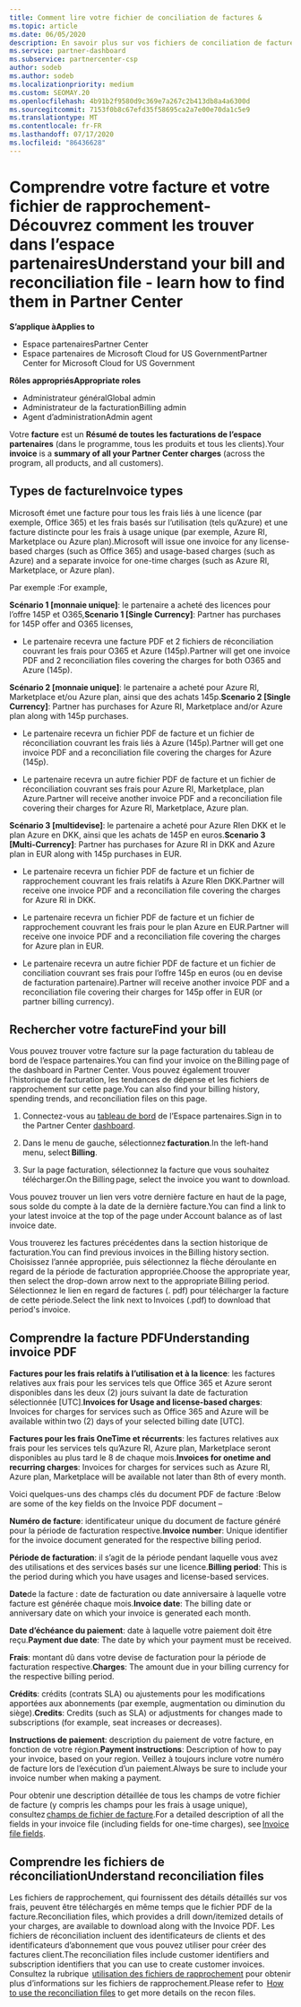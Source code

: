 ```yaml
---
title: Comment lire votre fichier de conciliation de factures &
ms.topic: article
ms.date: 06/05/2020
description: En savoir plus sur vos fichiers de conciliation de factures &. Votre facture indique les frais relatifs à l’espace partenaires dans le programme, les produits et les clients pour cette période mensuelle.
ms.service: partner-dashboard
ms.subservice: partnercenter-csp
author: sodeb
ms.author: sodeb
ms.localizationpriority: medium
ms.custom: SEOMAY.20
ms.openlocfilehash: 4b91b2f9580d9c369e7a267c2b413db8a4a6300d
ms.sourcegitcommit: 7153f0b8c67efd35f58695ca2a7e00e70da1c5e9
ms.translationtype: MT
ms.contentlocale: fr-FR
ms.lasthandoff: 07/17/2020
ms.locfileid: "86436628"
---
```

# <a name="understand-your-bill-and-reconciliation-file---learn-how-to-find-them-in-partner-center"></a><span data-ttu-id="b9190-104">Comprendre votre facture et votre fichier de rapprochement-Découvrez comment les trouver dans l’espace partenaires</span><span class="sxs-lookup"><span data-stu-id="b9190-104">Understand your bill and reconciliation file - learn how to find them in Partner Center</span></span>

<span data-ttu-id="b9190-105">**S’applique à**</span><span class="sxs-lookup"><span data-stu-id="b9190-105">**Applies to**</span></span>

- <span data-ttu-id="b9190-106">Espace partenaires</span><span class="sxs-lookup"><span data-stu-id="b9190-106">Partner Center</span></span>
- <span data-ttu-id="b9190-107">Espace partenaires de Microsoft Cloud for US Government</span><span class="sxs-lookup"><span data-stu-id="b9190-107">Partner Center for Microsoft Cloud for US Government</span></span>

<span data-ttu-id="b9190-108">**Rôles appropriés**</span><span class="sxs-lookup"><span data-stu-id="b9190-108">**Appropriate roles**</span></span>

- <span data-ttu-id="b9190-109">Administrateur général</span><span class="sxs-lookup"><span data-stu-id="b9190-109">Global admin</span></span>
- <span data-ttu-id="b9190-110">Administrateur de la facturation</span><span class="sxs-lookup"><span data-stu-id="b9190-110">Billing admin</span></span>
- <span data-ttu-id="b9190-111">Agent d’administration</span><span class="sxs-lookup"><span data-stu-id="b9190-111">Admin agent</span></span>


<span data-ttu-id="b9190-112">Votre **facture** est un **Résumé de toutes les facturations de l’espace partenaires** (dans le programme, tous les produits et tous les clients).</span><span class="sxs-lookup"><span data-stu-id="b9190-112">Your **invoice** is a **summary of all your Partner Center charges** (across the program, all products, and all customers).</span></span> 

## <a name="invoice-types"></a><span data-ttu-id="b9190-113">Types de facture</span><span class="sxs-lookup"><span data-stu-id="b9190-113">Invoice types</span></span>

<span data-ttu-id="b9190-114">Microsoft émet une facture pour tous les frais liés à une licence (par exemple, Office 365) et les frais basés sur l’utilisation (tels qu’Azure) et une facture distincte pour les frais à usage unique (par exemple, Azure RI, Marketplace ou Azure plan).</span><span class="sxs-lookup"><span data-stu-id="b9190-114">Microsoft will issue one invoice for any license-based charges (such as Office 365) and usage-based charges (such as Azure) and a separate invoice for one-time charges (such as Azure RI, Marketplace, or Azure plan).</span></span>

<span data-ttu-id="b9190-115">Par exemple :</span><span class="sxs-lookup"><span data-stu-id="b9190-115">For example,</span></span>  

<span data-ttu-id="b9190-116">**Scénario 1 [monnaie unique]**: le partenaire a acheté des licences pour l’offre 145P et O365,</span><span class="sxs-lookup"><span data-stu-id="b9190-116">**Scenario 1 [Single Currency]**: Partner has purchases for 145P offer and O365 licenses,</span></span>  

- <span data-ttu-id="b9190-117">Le partenaire recevra une facture PDF et 2 fichiers de réconciliation couvrant les frais pour O365 et Azure (145p).</span><span class="sxs-lookup"><span data-stu-id="b9190-117">Partner will get one invoice PDF and 2 reconciliation files covering the charges for both O365 and Azure (145p).</span></span>  

<span data-ttu-id="b9190-118">**Scénario 2 [monnaie unique]**: le partenaire a acheté pour Azure RI, Marketplace et/ou Azure plan, ainsi que des achats 145p.</span><span class="sxs-lookup"><span data-stu-id="b9190-118">**Scenario 2 [Single Currency]**: Partner has purchases for Azure RI, Marketplace and/or Azure plan along with 145p purchases.</span></span>

- <span data-ttu-id="b9190-119">Le partenaire recevra un fichier PDF de facture et un fichier de réconciliation couvrant les frais liés à Azure (145p).</span><span class="sxs-lookup"><span data-stu-id="b9190-119">Partner will get one invoice PDF and a reconciliation file covering the charges for Azure (145p).</span></span> 

- <span data-ttu-id="b9190-120">Le partenaire recevra un autre fichier PDF de facture et un fichier de réconciliation couvrant ses frais pour Azure RI, Marketplace, plan Azure.</span><span class="sxs-lookup"><span data-stu-id="b9190-120">Partner will receive another invoice PDF and a reconciliation file covering their charges for Azure RI, Marketplace, Azure plan.</span></span> 

<span data-ttu-id="b9190-121">**Scénario 3 [multidevise]**: le partenaire a acheté pour Azure RIen DKK et le plan Azure en DKK, ainsi que les achats de 145P en euros.</span><span class="sxs-lookup"><span data-stu-id="b9190-121">**Scenario 3 [Multi-Currency]**: Partner has purchases for Azure RI in DKK and Azure plan in EUR along with 145p purchases in EUR.</span></span>

- <span data-ttu-id="b9190-122">Le partenaire recevra un fichier PDF de facture et un fichier de rapprochement couvrant les frais relatifs à Azure RIen DKK.</span><span class="sxs-lookup"><span data-stu-id="b9190-122">Partner will receive one invoice PDF and a reconciliation file covering the charges for Azure RI in DKK.</span></span> 

- <span data-ttu-id="b9190-123">Le partenaire recevra un fichier PDF de facture et un fichier de rapprochement couvrant les frais pour le plan Azure en EUR.</span><span class="sxs-lookup"><span data-stu-id="b9190-123">Partner will receive one invoice PDF and a reconciliation file covering the charges for Azure plan in EUR.</span></span> 

- <span data-ttu-id="b9190-124">Le partenaire recevra un autre fichier PDF de facture et un fichier de conciliation couvrant ses frais pour l’offre 145p en euros (ou en devise de facturation partenaire).</span><span class="sxs-lookup"><span data-stu-id="b9190-124">Partner will receive another invoice PDF and a reconciliation file covering their charges for 145p offer in EUR (or partner billing currency).</span></span> 

## <a name="find-your-bill"></a><span data-ttu-id="b9190-125">Rechercher votre facture</span><span class="sxs-lookup"><span data-stu-id="b9190-125">Find your bill</span></span> 

<span data-ttu-id="b9190-126">Vous pouvez trouver votre facture sur la page facturation du tableau de bord de l’espace partenaires.</span><span class="sxs-lookup"><span data-stu-id="b9190-126">You can find your invoice on the Billing page of the dashboard in Partner Center.</span></span> <span data-ttu-id="b9190-127">Vous pouvez également trouver l’historique de facturation, les tendances de dépense et les fichiers de rapprochement sur cette page.</span><span class="sxs-lookup"><span data-stu-id="b9190-127">You can also find your billing history, spending trends, and reconciliation files on this page.</span></span> 

1. <span data-ttu-id="b9190-128">Connectez-vous au [tableau de bord](https://partner.microsoft.com/dashboard/home) de l’Espace partenaires.</span><span class="sxs-lookup"><span data-stu-id="b9190-128">Sign in to the Partner Center [dashboard](https://partner.microsoft.com/dashboard/home).</span></span> 

2. <span data-ttu-id="b9190-129">Dans le menu de gauche, sélectionnez **facturation**.</span><span class="sxs-lookup"><span data-stu-id="b9190-129">In the left-hand menu, select **Billing**.</span></span> 

3. <span data-ttu-id="b9190-130">Sur la page facturation, sélectionnez la facture que vous souhaitez télécharger.</span><span class="sxs-lookup"><span data-stu-id="b9190-130">On the Billing page, select the invoice you want to download.</span></span> 

<span data-ttu-id="b9190-131">Vous pouvez trouver un lien vers votre dernière facture en haut de la page, sous solde du compte à la date de la dernière facture.</span><span class="sxs-lookup"><span data-stu-id="b9190-131">You can find a link to your latest invoice at the top of the page under Account balance as of last invoice date.</span></span> 

<span data-ttu-id="b9190-132">Vous trouverez les factures précédentes dans la section historique de facturation.</span><span class="sxs-lookup"><span data-stu-id="b9190-132">You can find previous invoices in the Billing history section.</span></span> <span data-ttu-id="b9190-133">Choisissez l’année appropriée, puis sélectionnez la flèche déroulante en regard de la période de facturation appropriée.</span><span class="sxs-lookup"><span data-stu-id="b9190-133">Choose the appropriate year, then select the drop-down arrow next to the appropriate Billing period.</span></span> <span data-ttu-id="b9190-134">Sélectionnez le lien en regard de factures (. pdf) pour télécharger la facture de cette période.</span><span class="sxs-lookup"><span data-stu-id="b9190-134">Select the link next to Invoices (.pdf) to download that period's invoice.</span></span> 

## <a name="understanding-invoice-pdf"></a><span data-ttu-id="b9190-135">Comprendre la facture PDF</span><span class="sxs-lookup"><span data-stu-id="b9190-135">Understanding invoice PDF</span></span> 

<span data-ttu-id="b9190-136">**Factures pour les frais relatifs à l’utilisation et à la licence**: les factures relatives aux frais pour les services tels que Office 365 et Azure seront disponibles dans les deux (2) jours suivant la date de facturation sélectionnée [UTC].</span><span class="sxs-lookup"><span data-stu-id="b9190-136">**Invoices for Usage and license-based charges**: Invoices for charges for services such as Office 365 and Azure will be available within two (2) days of your selected billing date [UTC].</span></span>  

<span data-ttu-id="b9190-137">**Factures pour les frais OneTime et récurrents**: les factures relatives aux frais pour les services tels qu’Azure RI, Azure plan, Marketplace seront disponibles au plus tard le 8 de chaque mois.</span><span class="sxs-lookup"><span data-stu-id="b9190-137">**Invoices for onetime and recurring charges**: Invoices for charges for services such as Azure RI, Azure plan, Marketplace will be available not later than 8th of every month.</span></span>  

<span data-ttu-id="b9190-138">Voici quelques-uns des champs clés du document PDF de facture :</span><span class="sxs-lookup"><span data-stu-id="b9190-138">Below are some of the key fields on the Invoice PDF document –</span></span>

<span data-ttu-id="b9190-139">**Numéro de facture**: identificateur unique du document de facture généré pour la période de facturation respective.</span><span class="sxs-lookup"><span data-stu-id="b9190-139">**Invoice number**: Unique identifier for the invoice document generated for the respective billing period.</span></span> 

<span data-ttu-id="b9190-140">**Période de facturation**: il s’agit de la période pendant laquelle vous avez des utilisations et des services basés sur une licence.</span><span class="sxs-lookup"><span data-stu-id="b9190-140">**Billing period**: This is the period during which you have usages and license-based services.</span></span> 

<span data-ttu-id="b9190-141">**Date**de la facture : date de facturation ou date anniversaire à laquelle votre facture est générée chaque mois.</span><span class="sxs-lookup"><span data-stu-id="b9190-141">**Invoice date**: The billing date or anniversary date on which your invoice is generated each month.</span></span> 

<span data-ttu-id="b9190-142">**Date d’échéance du paiement**: date à laquelle votre paiement doit être reçu.</span><span class="sxs-lookup"><span data-stu-id="b9190-142">**Payment due date**: The date by which your payment must be received.</span></span> 

<span data-ttu-id="b9190-143">**Frais**: montant dû dans votre devise de facturation pour la période de facturation respective.</span><span class="sxs-lookup"><span data-stu-id="b9190-143">**Charges**: The amount due in your billing currency for the respective billing period.</span></span> 

<span data-ttu-id="b9190-144">**Crédits**: crédits (contrats SLA) ou ajustements pour les modifications apportées aux abonnements (par exemple, augmentation ou diminution du siège).</span><span class="sxs-lookup"><span data-stu-id="b9190-144">**Credits**: Credits (such as SLA) or adjustments for changes made to subscriptions (for example, seat increases or decreases).</span></span> 

<span data-ttu-id="b9190-145">**Instructions de paiement**: description du paiement de votre facture, en fonction de votre région.</span><span class="sxs-lookup"><span data-stu-id="b9190-145">**Payment instructions**: Description of how to pay your invoice, based on your region.</span></span> <span data-ttu-id="b9190-146">Veillez à toujours inclure votre numéro de facture lors de l’exécution d’un paiement.</span><span class="sxs-lookup"><span data-stu-id="b9190-146">Always be sure to include your invoice number when making a payment.</span></span> 

<span data-ttu-id="b9190-147">Pour obtenir une description détaillée de tous les champs de votre fichier de facture (y compris les champs pour les frais à usage unique), consultez [champs de fichier de facture](invoice-file.md).</span><span class="sxs-lookup"><span data-stu-id="b9190-147">For a detailed description of all the fields in your invoice file (including fields for one-time charges), see [Invoice file fields](invoice-file.md).</span></span> 

## <a name="understand-reconciliation-files"></a><span data-ttu-id="b9190-148">Comprendre les fichiers de réconciliation</span><span class="sxs-lookup"><span data-stu-id="b9190-148">Understand reconciliation files</span></span>

 <span data-ttu-id="b9190-149">Les fichiers de rapprochement, qui fournissent des détails détaillés sur vos frais, peuvent être téléchargés en même temps que le fichier PDF de la facture.</span><span class="sxs-lookup"><span data-stu-id="b9190-149">Reconciliation files, which provides a drill down/itemized details of your charges, are available to download along with the Invoice PDF.</span></span> <span data-ttu-id="b9190-150">Les fichiers de réconciliation incluent des identificateurs de clients et des identificateurs d’abonnement que vous pouvez utiliser pour créer des factures client.</span><span class="sxs-lookup"><span data-stu-id="b9190-150">The reconciliation files include customer identifiers and subscription identifiers that you can use to create customer invoices.</span></span> <span data-ttu-id="b9190-151">Consultez la rubrique  [utilisation des fichiers de rapprochement](use-the-reconciliation-files.md) pour obtenir plus d’informations sur les fichiers de rapprochement.</span><span class="sxs-lookup"><span data-stu-id="b9190-151">Please refer to  [How to use the reconciliation files](use-the-reconciliation-files.md) to get more details on the recon files.</span></span> 
